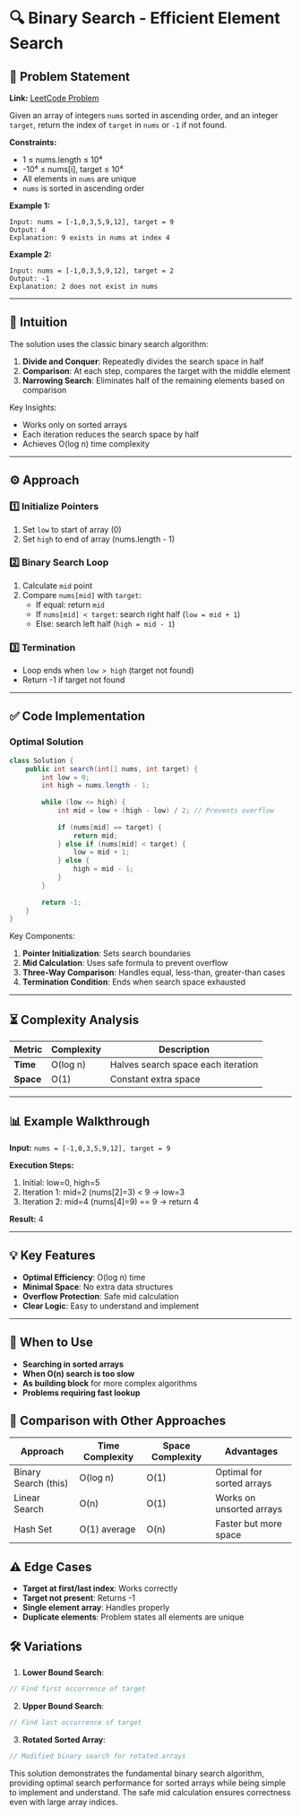 # 🔍 Binary Search - Efficient Element Search

## 📜 Problem Statement
**Link:** [LeetCode Problem](https://leetcode.com/problems/binary-search/description/)

Given an array of integers `nums` sorted in ascending order, and an integer `target`, return the index of `target` in `nums` or `-1` if not found.

**Constraints:**
- 1 ≤ nums.length ≤ 10⁴
- -10⁴ ≤ nums[i], target ≤ 10⁴
- All elements in `nums` are unique
- `nums` is sorted in ascending order

**Example 1:**
```text
Input: nums = [-1,0,3,5,9,12], target = 9
Output: 4
Explanation: 9 exists in nums at index 4
```

**Example 2:**
```text
Input: nums = [-1,0,3,5,9,12], target = 2
Output: -1
Explanation: 2 does not exist in nums
```

---

## 🧠 Intuition
The solution uses the classic binary search algorithm:
1. **Divide and Conquer**: Repeatedly divides the search space in half
2. **Comparison**: At each step, compares the target with the middle element
3. **Narrowing Search**: Eliminates half of the remaining elements based on comparison

Key Insights:
- Works only on sorted arrays
- Each iteration reduces the search space by half
- Achieves O(log n) time complexity

---

## ⚙️ Approach
### **1️⃣ Initialize Pointers**
1. Set `low` to start of array (0)
2. Set `high` to end of array (nums.length - 1)

### **2️⃣ Binary Search Loop**
1. Calculate `mid` point
2. Compare `nums[mid]` with `target`:
   - If equal: return `mid`
   - If `nums[mid] < target`: search right half (`low = mid + 1`)
   - Else: search left half (`high = mid - 1`)

### **3️⃣ Termination**
- Loop ends when `low > high` (target not found)
- Return -1 if target not found

---

## ✅ Code Implementation

### Optimal Solution
```java
class Solution {
    public int search(int[] nums, int target) {
        int low = 0;
        int high = nums.length - 1;
        
        while (low <= high) {
            int mid = low + (high - low) / 2; // Prevents overflow
            
            if (nums[mid] == target) {
                return mid;
            } else if (nums[mid] < target) {
                low = mid + 1;
            } else {
                high = mid - 1;
            }
        }
        
        return -1;
    }
}
```

Key Components:
1. **Pointer Initialization**: Sets search boundaries
2. **Mid Calculation**: Uses safe formula to prevent overflow
3. **Three-Way Comparison**: Handles equal, less-than, greater-than cases
4. **Termination Condition**: Ends when search space exhausted

---

## ⏳ Complexity Analysis
| Metric          | Complexity | Description |
|-----------------|------------|-------------|
| **Time**        | O(log n)   | Halves search space each iteration |
| **Space**       | O(1)       | Constant extra space |

---

## 📊 Example Walkthrough

**Input:** `nums = [-1,0,3,5,9,12], target = 9`

**Execution Steps:**
1. Initial: low=0, high=5
2. Iteration 1: mid=2 (nums[2]=3) < 9 → low=3
3. Iteration 2: mid=4 (nums[4]=9) == 9 → return 4

**Result:** 4

---

## 💡 Key Features
- **Optimal Efficiency**: O(log n) time
- **Minimal Space**: No extra data structures
- **Overflow Protection**: Safe mid calculation
- **Clear Logic**: Easy to understand and implement

---

## 🚀 When to Use
- **Searching in sorted arrays**
- **When O(n) search is too slow**
- **As building block** for more complex algorithms
- **Problems requiring fast lookup**

## 🔄 Comparison with Other Approaches
| Approach         | Time Complexity | Space Complexity | Advantages |
|-----------------|-----------------|------------------|------------|
| Binary Search (this) | O(log n) | O(1) | Optimal for sorted arrays |
| Linear Search | O(n) | O(1) | Works on unsorted arrays |
| Hash Set | O(1) average | O(n) | Faster but more space |

## ⚠️ Edge Cases
- **Target at first/last index**: Works correctly
- **Target not present**: Returns -1
- **Single element array**: Handles properly
- **Duplicate elements**: Problem states all elements are unique

## 🛠 Variations
1. **Lower Bound Search**:
```java
// Find first occurrence of target
```

2. **Upper Bound Search**:
```java
// Find last occurrence of target
```

3. **Rotated Sorted Array**:
```java
// Modified binary search for rotated arrays
```

This solution demonstrates the fundamental binary search algorithm, providing optimal search performance for sorted arrays while being simple to implement and understand. The safe mid calculation ensures correctness even with large array indices.